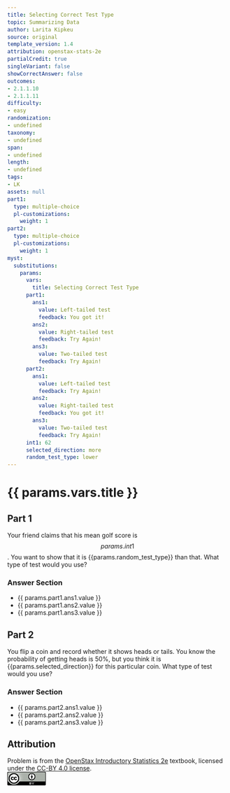 ```yaml
---
title: Selecting Correct Test Type
topic: Summarizing Data
author: Larita Kipkeu
source: original
template_version: 1.4
attribution: openstax-stats-2e
partialCredit: true
singleVariant: false
showCorrectAnswer: false
outcomes:
- 2.1.1.10
- 2.1.1.11
difficulty:
- easy
randomization:
- undefined
taxonomy:
- undefined
span:
- undefined
length:
- undefined
tags:
- LK
assets: null
part1:
  type: multiple-choice
  pl-customizations:
    weight: 1
part2:
  type: multiple-choice
  pl-customizations:
    weight: 1
myst:
  substitutions:
    params:
      vars:
        title: Selecting Correct Test Type
      part1:
        ans1:
          value: Left-tailed test
          feedback: You got it!
        ans2:
          value: Right-tailed test
          feedback: Try Again!
        ans3:
          value: Two-tailed test
          feedback: Try Again!
      part2:
        ans1:
          value: Left-tailed test
          feedback: Try Again!
        ans2:
          value: Right-tailed test
          feedback: You got it!
        ans3:
          value: Two-tailed test
          feedback: Try Again!
      int1: 62
      selected_direction: more
      random_test_type: lower
---
```

# {{ params.vars.title }}

## Part 1

Your friend claims that his mean golf score is $${{params.int1}}$$. You want to show that it is {{params.random_test_type}} than that. What type of test would you use?

### Answer Section

- {{ params.part1.ans1.value }}
- {{ params.part1.ans2.value }}
- {{ params.part1.ans3.value }}

## Part 2

You flip a coin and record whether it shows heads or tails. You know the probability of getting heads is 50%, but you think it is {{params.selected_direction}} for this particular coin. What type of test would you use?

### Answer Section

- {{ params.part2.ans1.value }}
- {{ params.part2.ans2.value }}
- {{ params.part2.ans3.value }}

## Attribution

Problem is from the [OpenStax Introductory Statistics 2e](https://openstax.org/books/introductory-statistics-2e) textbook, licensed under the [CC-BY 4.0 license](https://creativecommons.org/licenses/by/4.0/).<br>![Image representing the Creative Commons 4.0 BY license.](https://raw.githubusercontent.com/firasm/bits/master/by.png)